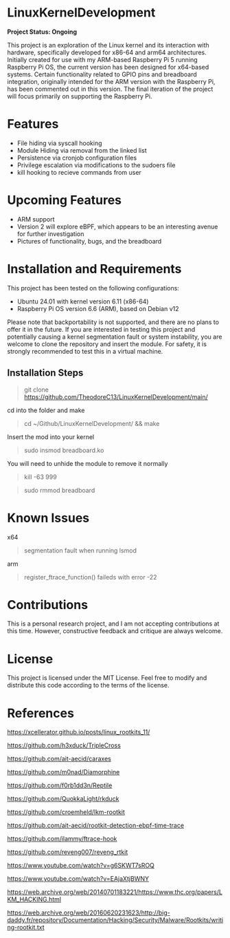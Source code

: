 # LinuxKernelDevelopment
**Project Status: Ongoing**

This project is an exploration of the Linux kernel and its interaction with hardware, specifically developed for x86-64 and arm64 architectures. Initially created for use with my ARM-based Raspberry Pi 5 running Raspberry Pi OS, the current version has been designed for x64-based systems. Certain functionality related to GPIO pins and breadboard integration, originally intended for the ARM version with the Raspberry Pi, has been commented out in this version. The final iteration of the project will focus primarily on supporting the Raspberry Pi. 
# Features
* File hiding via syscall hooking
* Module Hiding via removal from the linked list
* Persistence via cronjob configuration files
* Privilege escalation via modifications to the sudoers file
* kill hooking to recieve commands from user

# Upcoming Features
* ARM support
* Version 2 will explore eBPF, which appears to be an interesting avenue for further investigation
* Pictures of functionality, bugs, and the breadboard
# Installation and Requirements
This project has been tested on the following configurations:
* Ubuntu 24.01 with kernel version 6.11 (x86-64)
* Raspberry Pi OS version 6.6 (ARM), based on Debian v12

Please note that backportability is not supported, and there are no plans to offer it in the future. If you are interested in testing this project and potentially causing a kernel segmentation fault or system instability, you are welcome to clone the repository and insert the module. For safety, it is strongly recommended to test this in a virtual machine.

## Installation Steps

> git clone https://github.com/TheodoreC13/LinuxKernelDevelopment/main/

cd into the folder and make

> cd ~/Github/LinuxKernelDevelopment/ && make

Insert the mod into your kernel

> sudo insmod breadboard.ko

You will need to unhide the module to remove it normally

> kill -63 999

> sudo rmmod breadboard

# Known Issues
x64  
> segmentation fault when running lsmod

arm 
> register_ftrace_function() faileds with error -22
# Contributions
This is a personal research project, and I am not accepting contributions at this time. However, constructive feedback and critique are always welcome.
# License
This project is licensed under the MIT License. Feel free to modify and distribute this code according to the terms of the license.
# References
https://xcellerator.github.io/posts/linux_rootkits_11/ 

https://github.com/h3xduck/TripleCross

https://github.com/ait-aecid/caraxes

https://github.com/m0nad/Diamorphine

https://github.com/f0rb1dd3n/Reptile

https://github.com/QuokkaLight/rkduck

https://github.com/croemheld/lkm-rootkit

https://github.com/ait-aecid/rootkit-detection-ebpf-time-trace

https://github.com/ilammy/ftrace-hook

https://github.com/reveng007/reveng_rtkit

https://www.youtube.com/watch?v=g6SKWT7sROQ

https://www.youtube.com/watch?v=EAjaXtjBWNY

https://web.archive.org/web/20140701183221/https://www.thc.org/papers/LKM_HACKING.html

https://web.archive.org/web/20160620231623/http://big-daddy.fr/repository/Documentation/Hacking/Security/Malware/Rootkits/writing-rootkit.txt
